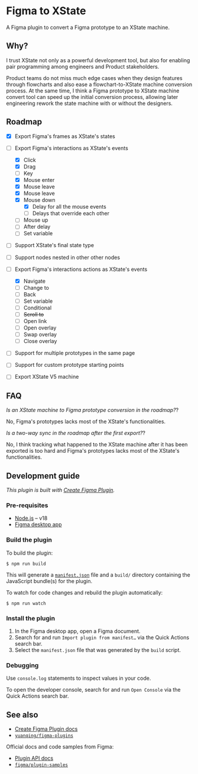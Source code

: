 # Figma to XState

A Figma plugin to convert a Figma prototype to an XState machine.

## Why?

I trust XState not only as a powerful development tool, but also for enabling pair programming
among engineers and Product stakeholders.

Product teams do not miss much edge cases when they design
features through flowcharts and also ease a flowchart-to-XState machine conversion process. At the
same time, I think a Figma prototype to XState machine convert tool can speed up the initial
conversion process, allowing later engineering rework the state machine with or without the designers.


## Roadmap

- [x] Export Figma's frames as XState's states
- [ ] Export Figma's interactions as XState's events
  - [x] Click
  - [x] Drag
  - [ ] Key
  - [x] Mouse enter
  - [x] Mouse leave
  - [x] Mouse leave
  - [x] Mouse down
    - [x] Delay for all the mouse events
    - [ ] Delays that override each other
  - [ ] Mouse up
  - [ ] After delay
  - [ ] Set variable
- [ ] Support XState's final state type
- [ ] Support nodes nested in other other nodes
- [ ] Export Figma's interactions actions as XState's events
  - [x] Navigate
  - [ ] Change to
  - [ ] Back
  - [ ] Set variable
  - [ ] Conditional
  - [ ] ~~Scroll to~~
  - [ ] Open link
  - [ ] Open overlay
  - [ ] Swap overlay
  - [ ] Close overlay
- [ ] Support for multiple prototypes in the same page
- [ ] Support for custom prototype starting points
- [ ] Export XState V5 machine



## FAQ

*Is an XState machine to Figma prototype conversion in the roadmap?*?

No, Figma's prototypes lacks most of the XState's functionalities.

*Is a two-way sync in the roadmap after the first export?*?

No, I think tracking what happened to the XState machine after it has been exported is too hard and
Figma's prototypes lacks most of the XState's functionalities.

## Development guide

*This plugin is built with [Create Figma Plugin](https://yuanqing.github.io/create-figma-plugin/).*

### Pre-requisites

- [Node.js](https://nodejs.org) – v18
- [Figma desktop app](https://figma.com/downloads/)

### Build the plugin

To build the plugin:

```
$ npm run build
```

This will generate a [`manifest.json`](https://figma.com/plugin-docs/manifest/) file and a `build/`
directory containing the JavaScript bundle(s) for the plugin.

To watch for code changes and rebuild the plugin automatically:

```
$ npm run watch
```

### Install the plugin

1. In the Figma desktop app, open a Figma document.
2. Search for and run `Import plugin from manifest…` via the Quick Actions search bar.
3. Select the `manifest.json` file that was generated by the `build` script.

### Debugging

Use `console.log` statements to inspect values in your code.

To open the developer console, search for and run `Open Console` via the Quick Actions search bar.

## See also

- [Create Figma Plugin docs](https://yuanqing.github.io/create-figma-plugin/)
- [`yuanqing/figma-plugins`](https://github.com/yuanqing/figma-plugins#readme)

Official docs and code samples from Figma:

- [Plugin API docs](https://figma.com/plugin-docs/)
- [`figma/plugin-samples`](https://github.com/figma/plugin-samples#readme)
